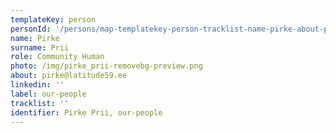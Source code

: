 ```yaml
---
templateKey: person
personId: '/persons/map-templatekey-person-tracklist-name-pirke-about-pirke-latitude59-ee-personid-uuid-photo-img-screenshot_2020-03-27_at_12-removebg-preview-png-label-our-people-role-human-surname-prii-linkedin/'
name: Pirke
surname: Prii
role: Community Human
photo: /img/pirke_prii-removebg-preview.png
about: pirke@latitude59.ee
linkedin: ''
label: our-people
tracklist: ''
identifier: Pirke Prii, our-people
---
```

